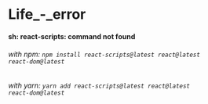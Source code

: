 # Life\_-_error

#### sh: react-scripts: command not found

###### with npm: <code>npm install react-scripts@latest react@latest react-dom@latest</code>

###### with yarn: <code>yarn add react-scripts@latest react@latest react-dom@latest</code>
